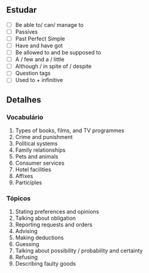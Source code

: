 ---
---

## Estudar
- [ ] Be able to/ can/ manage to 
- [ ] Passives 
- [ ] Past Perfect Simple 
- [ ] Have and have got 
- [ ] Be allowed to and be supposed to 
- [ ] A / few and a / little 
- [ ] Although / in spite of / despite 
- [ ] Question tags 
- [ ] Used to + infinitive 

## Detalhes
### Vocabulário
1. Types of books, films, and TV programmes
2. Crime and punishment
3. Political systems
4. Family relationships
5. Pets and animals
6. Consumer services
7. Hotel facilities
8. Affixes
9. Participles

### Tópicos
1. Stating preferences and opinions
2. Talking about obligation
3. Reporting requests and orders
4. Advising
5. Making deductions
6. Guessing
7. Talking about possibility / probability and certainty
8. Refusing
9. Describing faulty goods
